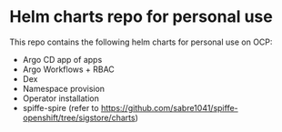 # Helm charts repo for personal use

This repo contains the following helm charts for personal use on OCP:
- Argo CD app of apps
- Argo Workflows + RBAC 
- Dex
- Namespace provision
- Operator installation
- spiffe-spire (refer to https://github.com/sabre1041/spiffe-openshift/tree/sigstore/charts)